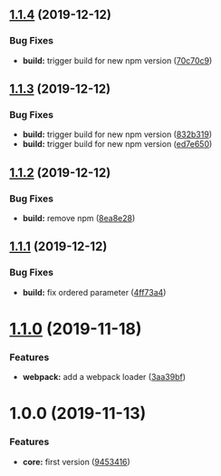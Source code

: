 <a name="1.1.4"></a>
## [1.1.4](https://github.com/sencrop/openapi-js-sdk-builder/compare/v1.1.3...v1.1.4) (2019-12-12)


### Bug Fixes

* **build:** trigger build for new npm version ([70c70c9](https://github.com/sencrop/openapi-js-sdk-builder/commit/70c70c9))



<a name="1.1.3"></a>
## [1.1.3](https://github.com/sencrop/openapi-js-sdk-builder/compare/v1.1.2...v1.1.3) (2019-12-12)


### Bug Fixes

* **build:** trigger build for new npm version ([832b319](https://github.com/sencrop/openapi-js-sdk-builder/commit/832b319))
* **build:** trigger build for new npm version ([ed7e650](https://github.com/sencrop/openapi-js-sdk-builder/commit/ed7e650))



<a name="1.1.2"></a>
## [1.1.2](https://github.com/sencrop/openapi-js-sdk-builder/compare/v1.1.1...v1.1.2) (2019-12-12)


### Bug Fixes

* **build:** remove npm ([8ea8e28](https://github.com/sencrop/openapi-js-sdk-builder/commit/8ea8e28))



<a name="1.1.1"></a>
## [1.1.1](https://github.com/sencrop/openapi-js-sdk-builder/compare/v1.1.0...v1.1.1) (2019-12-12)


### Bug Fixes

* **build:** fix ordered parameter ([4ff73a4](https://github.com/sencrop/openapi-js-sdk-builder/commit/4ff73a4))



<a name="1.1.0"></a>
# [1.1.0](https://github.com/sencrop/openapi-js-sdk-builder/compare/v1.0.0...v1.1.0) (2019-11-18)


### Features

* **webpack:** add a webpack loader ([3aa39bf](https://github.com/sencrop/openapi-js-sdk-builder/commit/3aa39bf))



<a name="1.0.0"></a>
# 1.0.0 (2019-11-13)


### Features

* **core:** first version ([9453416](https://github.com/sencrop/openapi-js-sdk-builder/commit/9453416))



